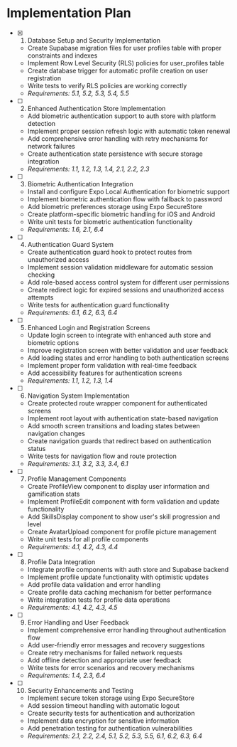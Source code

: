 # Implementation Plan

- [x] 1. Database Setup and Security Implementation
  - Create Supabase migration files for user profiles table with proper constraints and indexes
  - Implement Row Level Security (RLS) policies for user_profiles table
  - Create database trigger for automatic profile creation on user registration
  - Write tests to verify RLS policies are working correctly
  - _Requirements: 5.1, 5.2, 5.3, 5.4, 5.5_

- [ ] 2. Enhanced Authentication Store Implementation
  - Add biometric authentication support to auth store with platform detection
  - Implement proper session refresh logic with automatic token renewal
  - Add comprehensive error handling with retry mechanisms for network failures
  - Create authentication state persistence with secure storage integration
  - _Requirements: 1.1, 1.2, 1.3, 1.4, 2.1, 2.2, 2.3_

- [ ] 3. Biometric Authentication Integration
  - Install and configure Expo Local Authentication for biometric support
  - Implement biometric authentication flow with fallback to password
  - Add biometric preferences storage using Expo SecureStore
  - Create platform-specific biometric handling for iOS and Android
  - Write unit tests for biometric authentication functionality
  - _Requirements: 1.6, 2.1, 6.4_

- [ ] 4. Authentication Guard System
  - Create authentication guard hook to protect routes from unauthorized access
  - Implement session validation middleware for automatic session checking
  - Add role-based access control system for different user permissions
  - Create redirect logic for expired sessions and unauthorized access attempts
  - Write tests for authentication guard functionality
  - _Requirements: 6.1, 6.2, 6.3, 6.4_

- [ ] 5. Enhanced Login and Registration Screens
  - Update login screen to integrate with enhanced auth store and biometric options
  - Improve registration screen with better validation and user feedback
  - Add loading states and error handling to both authentication screens
  - Implement proper form validation with real-time feedback
  - Add accessibility features for authentication screens
  - _Requirements: 1.1, 1.2, 1.3, 1.4_

- [ ] 6. Navigation System Implementation
  - Create protected route wrapper component for authenticated screens
  - Implement root layout with authentication state-based navigation
  - Add smooth screen transitions and loading states between navigation changes
  - Create navigation guards that redirect based on authentication status
  - Write tests for navigation flow and route protection
  - _Requirements: 3.1, 3.2, 3.3, 3.4, 6.1_

- [ ] 7. Profile Management Components
  - Create ProfileView component to display user information and gamification stats
  - Implement ProfileEdit component with form validation and update functionality
  - Add SkillsDisplay component to show user's skill progression and level
  - Create AvatarUpload component for profile picture management
  - Write unit tests for all profile components
  - _Requirements: 4.1, 4.2, 4.3, 4.4_

- [ ] 8. Profile Data Integration
  - Integrate profile components with auth store and Supabase backend
  - Implement profile update functionality with optimistic updates
  - Add profile data validation and error handling
  - Create profile data caching mechanism for better performance
  - Write integration tests for profile data operations
  - _Requirements: 4.1, 4.2, 4.3, 4.5_

- [ ] 9. Error Handling and User Feedback
  - Implement comprehensive error handling throughout authentication flow
  - Add user-friendly error messages and recovery suggestions
  - Create retry mechanisms for failed network requests
  - Add offline detection and appropriate user feedback
  - Write tests for error scenarios and recovery mechanisms
  - _Requirements: 1.4, 2.3, 6.4_

- [ ] 10. Security Enhancements and Testing
  - Implement secure token storage using Expo SecureStore
  - Add session timeout handling with automatic logout
  - Create security tests for authentication and authorization
  - Implement data encryption for sensitive information
  - Add penetration testing for authentication vulnerabilities
  - _Requirements: 2.1, 2.2, 2.4, 5.1, 5.2, 5.3, 5.5, 6.1, 6.2, 6.3, 6.4_